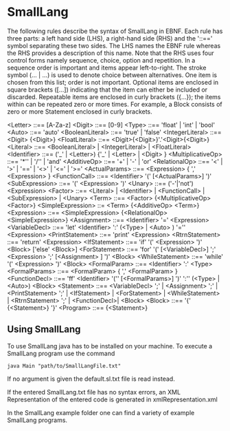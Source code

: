 # SmallLang

The following rules describe the syntax of SmallLang in EBNF. Each rule has three parts: a left hand side (LHS), a right-hand side (RHS) and the '::==' symbol separating these two sides. The LHS names the EBNF rule whereas the RHS provides a description of this name. Note that the RHS uses four control forms namely sequence, choice, option and repetition. In a sequence order is important and items appear left-to-right. The stroke symbol (... | ...) is used to denote choice between alternatives. One item is chosen from this list; order is not important. Optional items are enclosed in square brackets ([...]) indicating that the item can either be included or discarded. Repeatable items are enclosed in curly brackets ({...}); the items within can be repeated zero or more times. For example, a Block consists of zero or more Statement enclosed in curly brackets.

\<Letter> ::== \[A-Za-z]
\<Digit> ::== \[0-9]
\<Type> ::== 'float' | 'int' | 'bool'
\<Auto> ::== 'auto'
\<BooleanLiteral> ::== 'true' | 'false'
\<IntegerLiteral> ::== \<Digit> {\<Digit>}
\<FloatLiteral> ::== \<Digit>{\<Digit>}'.'\<Digit>{\<Digit>}
\<Literal> ::== \<BooleanLiteral> | \<IntegerLiteral> | \<FloatLiteral>
\<Identifier> ::== ('\_' | \<Letter>) {'\_' | \<Letter> | \<Digit> }
\<MultiplicativeOp> ::== '*'' | '/'' | 'and'
\<AdditiveOp> ::== '+' | '-' | 'or'
\<RelationalOp> ::== '\<' | '>' | '\==' | '\<>' | '\<=' | '>='
\<ActualParams> ::== \<Expression> { ',' \<Expression> }
\<FunctionCall> ::== \<Identifier> '(' [\<ActualParams>] ')'
\<SubExpression> ::==  '(' \<Expression> ')'
\<Unary> ::== ('-'|'not') \<Expression>
\<Factor> ::== \<Literal> | \<Identifier> | \<FunctionCall> | \<SubExpression> | \<Unary>
\<Term> ::== \<Factor> {\<MultiplicativeOp> \<Factor>}
\<SimpleExpression> ::= \<Term> {\<AdditiveOp> \<Term>}
\<Expression> ::== \<SimpleExpression> {\<RelationalOp> \<SimpleExpression>}
\<Assignment> ::== \<Identifier> '=' \<Expression>
\<VariableDecl> ::== 'let' \<Identifier> ':' (\<Type> | \<Auto> ) '='' \<Expression>
\<PrintStatement> ::== 'print' \<Expression>
\<RtrnStatement> ::== 'return' \<Expression>
\<IfStatement> ::== 'if' '(' \<Expression> ')' \<Block> ['else' \<Block>]
\<ForStatement> ::== 'for' '(' [\<VariableDecl>] ';' \<Expression> ';' [\<Assignment> ] ')' \<Block>
\<WhileStatement> ::== 'while' '(' \<Expression> ')' \<Block>
\<FormalParam> ::== \<Identifier> ':' \<Type>
\<FormalParams> ::== \<FormalParam> { ',' \<FormalParam> }
\<FunctionDecl> ::== 'ff' \<Identifier> '('' [\<FormalParams>] ')' ':'' (\<Type> | \<Auto>) \<Block>
\<Statement> ::== \<VariableDecl> ';' | \<Assignment> ';' | \<PrintStatement> ';' | \<IfStatement> | \<ForStatement> | \<WhileStatement> | \<RtrnStatement> ';' | \<FunctionDecl>| \<Block>
\<Block> ::== '{' {\<Statement>} '}'
\<Program> ::== {\<Statement>}

## Using SmallLang
To use SmallLang java has to be installed on your machine.
To execute a SmallLang program use the command
```
java Main "path/to/SmallLangFile.txt"
```

If no argument is given the default.sl.txt file is read instead.

If the entered SmallLang.txt file has no syntax errors, an XML Representation of the entered code is generated in xmlRepresentation.xml

In the SmallLang example folder one can find a variety of example SmallLang programs.